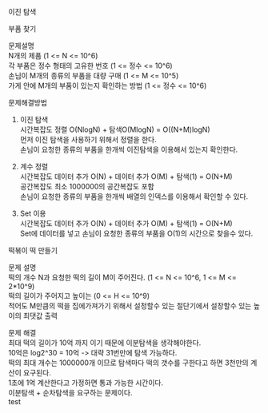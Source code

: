 이진 탐색   

부품 찾기   

문제설명      
N개의 제품 (1 <= N <= 10^6)        
각 부품은 정수 형태의 고유한 번호 (1 <= 정수 <= 10^6)        
손님이 M개의 종류의 부품을 대량 구매 (1 <= M <= 10^5)          
가게 안에 M개의 부품이 있는지 확인하는 방법 (1 <= 정수 <= 10^6)         

문제해결방법   
1. 이진 탐색    
시간복잡도 정렬 O(NlogN) + 탐색O(MlogN) = O((N+M)logN)           
먼저 이진 탐색을 사용하기 위해서 정렬을 한다.     
손님이 요청한 종류의 부품을 한개씩 이진탐색을 이용해서 있는지 확인한다.     

2. 계수 정렬   
시간복잡도 데이터 추가 O(N) + 데이터 추가 O(M) + 탐색(1) = O(N+M)     
공간복잡도 최소 1000000의 공간복잡도 포함            
손님이 요청한 종류의 부품을 한개씩 배열의 인덱스를 이용해서 확인할 수 있다.     

3. Set 이용   
시간복잡도 데이터 추가 O(N) + 데이터 추가 O(M) + 탐색(1) = O(N+M)        
Set에 데이터를 넣고 손님이 요청한 종류의 부품을 O(1)의 시간으로 찾을수 있다.     


떡볶이 떡 만들기   
   
문제 설명      
떡의 개수 N과 요청한 떡의 길이 M이 주어진다. (1 <= N <= 10^6, 1 <= M <= 2*10^9)    
떡의 길이가 주어지고 높이는 (0 <= H <= 10^9)    
적어도 M만큼의 떡을 집에가져가기 위해서 설정할수 있는 절단기에서 설장할수 있는 높이의 최댓값 출력     

문제 해결   
최대 떡의 길이가 10억 까지 이기 때문에 이분탐색을 생각해야한다.     
10억은 log2^30 = 10억 -> 대략 31번만에 탐색 가능하다.      
떡의 최대 개수는 1000000개 이므로 탐색마다 떡의 갯수를 구한다고 하면 3천만의 계산이 요구된다.     
1초에 1억 계산한다고 가정하면 통과 가능한 시간이다.    
이분탐색 + 순차탐색을 요구하는 문제이다.    
test
